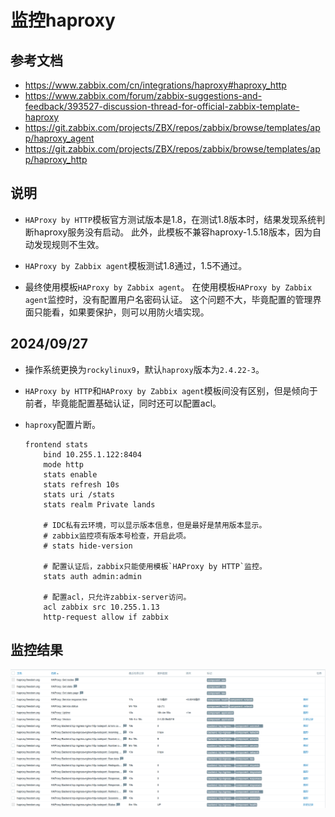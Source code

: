 # 监控haproxy

## 参考文档
- https://www.zabbix.com/cn/integrations/haproxy#haproxy_http
- https://www.zabbix.com/forum/zabbix-suggestions-and-feedback/393527-discussion-thread-for-official-zabbix-template-haproxy
- https://git.zabbix.com/projects/ZBX/repos/zabbix/browse/templates/app/haproxy_agent
- https://git.zabbix.com/projects/ZBX/repos/zabbix/browse/templates/app/haproxy_http


## 说明
- `HAProxy by HTTP`模板官方测试版本是1.8，在测试1.8版本时，结果发现系统判断haproxy服务没有启动。
  此外，此模板不兼容haproxy-1.5.18版本，因为自动发现规则不生效。

- `HAProxy by Zabbix agent`模板测试1.8通过，1.5不通过。

- 最终使用模板`HAProxy by Zabbix agent`。 在使用模板`HAProxy by Zabbix agent`监控时，没有配置用户名密码认证。
  这个问题不大，毕竟配置的管理界面只能看，如果要保护，则可以用防火墙实现。

## 2024/09/27
- 操作系统更换为`rockylinux9`，默认`haproxy`版本为`2.4.22-3`。

- `HAProxy by HTTP`和`HAProxy by Zabbix agent`模板间没有区别，但是倾向于前者，毕竟能配置基础认证，同时还可以配置acl。

- `haproxy`配置片断。
  ```
  frontend stats
      bind 10.255.1.122:8404
      mode http
      stats enable
      stats refresh 10s
      stats uri /stats
      stats realm Private lands
  
      # IDC私有云环境，可以显示版本信息，但是最好是禁用版本显示。
      # zabbix监控项有版本号检查，开启此项。
      # stats hide-version
  
      # 配置认证后，zabbix只能使用模板`HAProxy by HTTP`监控。
      stats auth admin:admin
  
      # 配置acl，只允许zabbix-server访问。
      acl zabbix src 10.255.1.13
      http-request allow if zabbix
  ```

## 监控结果
![HAProxy-by-HTTP.png](images/HAProxy-by-HTTP.png)